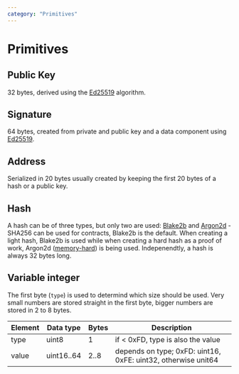 ```yaml
---
category: "Primitives"
---
```


# Primitives

## Public Key
32 bytes, derived using the [Ed25519](https://ed25519.cr.yp.to/) algorithm.

## Signature
64 bytes, created from private and public key and a data component using
 [Ed25519](https://ed25519.cr.yp.to/).

## Address
Serialized in 20 bytes usually created by keeping the first 20 bytes of a hash or a public key.

## Hash
A hash can be of three types, but only two are used: [Blake2b](https://en.wikipedia.org/wiki/BLAKE_%28hash_function%29#Blake2b_algorithm) and [Argon2d](https://en.wikipedia.org/wiki/Argon2) - SHA256 can be used for contracts, Blake2b is the default.
When creating a light hash, Blake2b is used while when creating a hard hash as a proof of work, Argon2d ([memory-hard](https://en.wikipedia.org/wiki/Memory_bound_function)) is being used.
Indepenendtly, a hash is always 32 bytes long.

## Variable integer

The first byte (`type`) is used to determind which size should be used. Very small numbers are stored straight in the first byte, bigger numbers are stored in 2 to 8 bytes.

| Element   | Data type   | Bytes     | Description                |
|-----------|-------------|-----------|----------------------------|
| type      | uint8       | 1	 		    | if < 0xFD, type is also the value
| value     | uint16..64  | 2..8	    | depends on type; 0xFD: uint16, 0xFE: uint32, otherwise unit64



